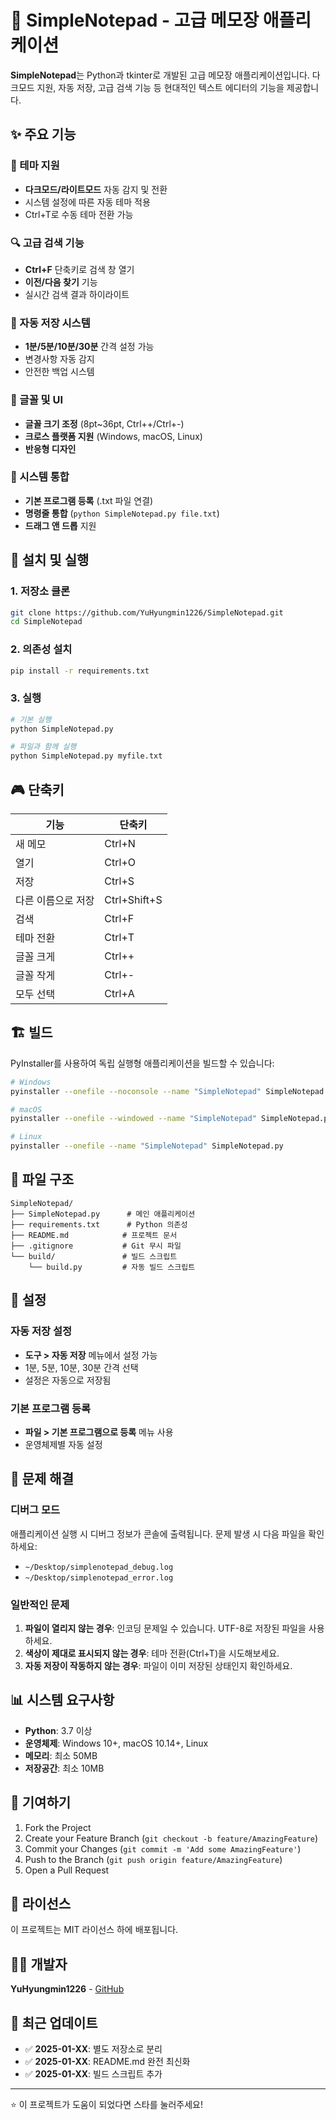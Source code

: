 # 📝 SimpleNotepad - 고급 메모장 애플리케이션

**SimpleNotepad**는 Python과 tkinter로 개발된 고급 메모장 애플리케이션입니다. 다크모드 지원, 자동 저장, 고급 검색 기능 등 현대적인 텍스트 에디터의 기능을 제공합니다.

## ✨ 주요 기능

### 🎨 테마 지원
- **다크모드/라이트모드** 자동 감지 및 전환
- 시스템 설정에 따른 자동 테마 적용
- Ctrl+T로 수동 테마 전환 가능

### 🔍 고급 검색 기능
- **Ctrl+F** 단축키로 검색 창 열기
- **이전/다음 찾기** 기능
- 실시간 검색 결과 하이라이트

### 💾 자동 저장 시스템
- **1분/5분/10분/30분** 간격 설정 가능
- 변경사항 자동 감지
- 안전한 백업 시스템

### 🎯 글꼴 및 UI
- **글꼴 크기 조정** (8pt~36pt, Ctrl++/Ctrl+-)
- **크로스 플랫폼 지원** (Windows, macOS, Linux)
- **반응형 디자인**

### 🔧 시스템 통합
- **기본 프로그램 등록** (.txt 파일 연결)
- **명령줄 통합** (`python SimpleNotepad.py file.txt`)
- **드래그 앤 드롭** 지원

## 🚀 설치 및 실행

### 1. 저장소 클론
```bash
git clone https://github.com/YuHyungmin1226/SimpleNotepad.git
cd SimpleNotepad
```

### 2. 의존성 설치
```bash
pip install -r requirements.txt
```

### 3. 실행
```bash
# 기본 실행
python SimpleNotepad.py

# 파일과 함께 실행
python SimpleNotepad.py myfile.txt
```

## 🎮 단축키

| 기능 | 단축키 |
|------|--------|
| 새 메모 | Ctrl+N |
| 열기 | Ctrl+O |
| 저장 | Ctrl+S |
| 다른 이름으로 저장 | Ctrl+Shift+S |
| 검색 | Ctrl+F |
| 테마 전환 | Ctrl+T |
| 글꼴 크게 | Ctrl++ |
| 글꼴 작게 | Ctrl+- |
| 모두 선택 | Ctrl+A |

## 🏗️ 빌드

PyInstaller를 사용하여 독립 실행형 애플리케이션을 빌드할 수 있습니다:

```bash
# Windows
pyinstaller --onefile --noconsole --name "SimpleNotepad" SimpleNotepad.py

# macOS
pyinstaller --onefile --windowed --name "SimpleNotepad" SimpleNotepad.py

# Linux
pyinstaller --onefile --name "SimpleNotepad" SimpleNotepad.py
```

## 📁 파일 구조

```
SimpleNotepad/
├── SimpleNotepad.py      # 메인 애플리케이션
├── requirements.txt      # Python 의존성
├── README.md            # 프로젝트 문서
├── .gitignore           # Git 무시 파일
└── build/               # 빌드 스크립트
    └── build.py         # 자동 빌드 스크립트
```

## 🔧 설정

### 자동 저장 설정
- **도구 > 자동 저장** 메뉴에서 설정 가능
- 1분, 5분, 10분, 30분 간격 선택
- 설정은 자동으로 저장됨

### 기본 프로그램 등록
- **파일 > 기본 프로그램으로 등록** 메뉴 사용
- 운영체제별 자동 설정

## 🐛 문제 해결

### 디버그 모드
애플리케이션 실행 시 디버그 정보가 콘솔에 출력됩니다. 문제 발생 시 다음 파일을 확인하세요:
- `~/Desktop/simplenotepad_debug.log`
- `~/Desktop/simplenotepad_error.log`

### 일반적인 문제
1. **파일이 열리지 않는 경우**: 인코딩 문제일 수 있습니다. UTF-8로 저장된 파일을 사용하세요.
2. **색상이 제대로 표시되지 않는 경우**: 테마 전환(Ctrl+T)을 시도해보세요.
3. **자동 저장이 작동하지 않는 경우**: 파일이 이미 저장된 상태인지 확인하세요.

## 📊 시스템 요구사항

- **Python**: 3.7 이상
- **운영체제**: Windows 10+, macOS 10.14+, Linux
- **메모리**: 최소 50MB
- **저장공간**: 최소 10MB

## 🤝 기여하기

1. Fork the Project
2. Create your Feature Branch (`git checkout -b feature/AmazingFeature`)
3. Commit your Changes (`git commit -m 'Add some AmazingFeature'`)
4. Push to the Branch (`git push origin feature/AmazingFeature`)
5. Open a Pull Request

## 📄 라이선스

이 프로젝트는 MIT 라이선스 하에 배포됩니다.

## 👨‍💻 개발자

**YuHyungmin1226** - [GitHub](https://github.com/YuHyungmin1226)

## 🔄 최근 업데이트

- ✅ **2025-01-XX**: 별도 저장소로 분리
- ✅ **2025-01-XX**: README.md 완전 최신화
- ✅ **2025-01-XX**: 빌드 스크립트 추가

---

⭐ 이 프로젝트가 도움이 되었다면 스타를 눌러주세요! 